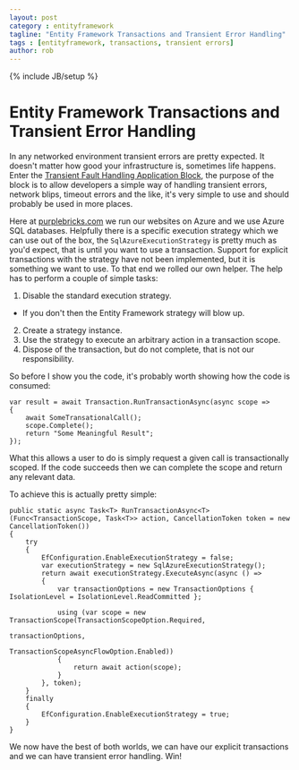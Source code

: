 ```yaml
---
layout: post
category : entityframework
tagline: "Entity Framework Transactions and Transient Error Handling"
tags : [entityframework, transactions, transient errors]
author: rob
---
```

{% include JB/setup %}

# Entity Framework Transactions and Transient Error Handling

In any networked environment transient errors are pretty expected. It doesn't matter how good your infrastructure is, sometimes life happens. Enter the [Transient Fault Handling Application Block](https://msdn.microsoft.com/en-us/library/hh680934%28v=pandp.50%29.aspx), the purpose of the block is to allow developers a simple way of handling transient errors, network blips, timeout errors and the like, it's very simple to use and should probably be used in more places.

Here at [purplebricks.com](https://www.purplebricks.com) we run our websites on Azure and we use Azure SQL databases. Helpfully there is a specific execution strategy which we can use out of the box, the `SqlAzureExecutionStrategy` is pretty much as you'd expect, that is until you want to use a transaction. Support for explicit transactions with the strategy have not been implemented, but it is something we want to use. To that end we rolled our own helper. The help has to perform a couple of simple tasks:

 1. Disable the standard execution strategy.
   - If you don't then the Entity Framework strategy will blow up.
 2. Create a strategy instance.
 3. Use the strategy to execute an arbitrary action in a transaction scope.
 4. Dispose of the transaction, but do not complete, that is not our responsibility.

So before I show you the code, it's probably worth showing how the code is consumed:

    var result = await Transaction.RunTransactionAsync(async scope =>
    {
        await SomeTransationalCall();
        scope.Complete();
        return "Some Meaningful Result";
    });

What this allows a user to do is simply request a given call is transactionally scoped. If the code succeeds then we can complete the scope and return any relevant data.

To achieve this is actually pretty simple:

    public static async Task<T> RunTransactionAsync<T>(Func<TransactionScope, Task<T>> action, CancellationToken token = new CancellationToken())
    {
        try
        {
            EfConfiguration.EnableExecutionStrategy = false;
            var executionStrategy = new SqlAzureExecutionStrategy();
            return await executionStrategy.ExecuteAsync(async () =>
            {
                var transactionOptions = new TransactionOptions { IsolationLevel = IsolationLevel.ReadCommitted };
    
                using (var scope = new TransactionScope(TransactionScopeOption.Required,
                                                        transactionOptions,
                                                        TransactionScopeAsyncFlowOption.Enabled))
                {
                    return await action(scope);
                }
            }, token);
        }
        finally
        {
            EfConfiguration.EnableExecutionStrategy = true;
        }
    }

We now have the best of both worlds, we can have our explicit transactions and we can have transient error handling. Win!
